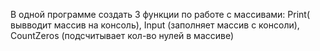 В одной программе создать 3 функции по работе с массивами: Print( вывводит массив на консоль), Input (заполняет массив с консоли), CountZeros (подсчитывает кол-во нулей в массиве)
